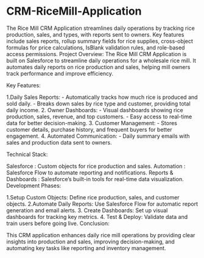 # CRM-RiceMill-Application
The Rice Mill CRM Application streamlines daily operations by tracking rice production, sales, and types, with reports sent to owners. Key features include sales reports, rollup summary fields for rice supplies, cross-object formulas for price calculations, IsBlank validation rules, and role-based access permissions.
Project Overview:
The Rice Mill CRM Application is built on Salesforce to streamline daily operations for a wholesale rice mill. It automates daily reports on rice production and sales, helping mill owners track performance and improve efficiency.

Key Features:

1.Daily Sales Reports:
      - Automatically tracks how much rice is produced and sold daily.
      - Breaks down sales by rice type and customer, providing total daily income.
2. Owner Dashboards:
     - Visual dashboards showing rice production, sales, revenue, and top customers.
     - Easy access to real-time data for better decision-making.
3. Customer Management:
      - Stores customer details, purchase history, and frequent buyers for better engagement.
4. Automated Communication:
     - Daily summary emails with sales and production data sent to owners.

Technical Stack:

Salesforce : Custom objects for rice production and sales.
Automation : Salesforce Flow to automate reporting and notifications.
Reports & Dashboards : Salesforce’s built-in tools for real-time data visualization.
Development Phases:

1.Setup Custom Objects: Define rice production, sales, and customer objects.
2.Automate Daily Reports: Use Salesforce Flow for automatic report generation and email alerts.
3. Create Dashboards: Set up visual dashboards for tracking key metrics.
4. Test & Deploy: Validate data and train users before going live.
Conclusion:

This CRM application enhances daily rice mill operations by providing clear insights into production and sales, improving decision-making, and automating key tasks like reporting and inventory management.
